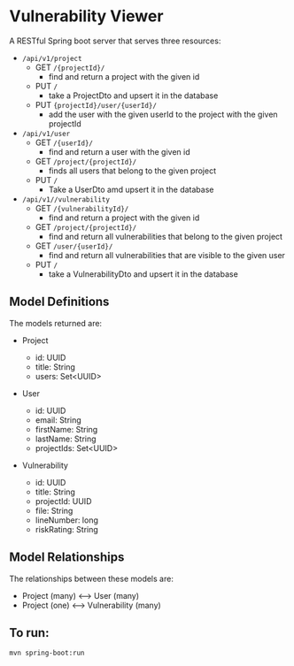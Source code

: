 # Vulnerability Viewer

A RESTful Spring boot server that serves three resources:

 - `/api/v1/project`
    - GET `/{projectId}/`
       - find and return a project with the given id
    - PUT `/`
       - take a ProjectDto and upsert it in the database
    - PUT `{projectId}/user/{userId}/`
       - add the user with the given userId to the project with the given projectId
 - `/api/v1/user`
    - GET `/{userId}/`
       - find and return a user with the given id
    - GET `/project/{projectId}/`
       - finds all users that belong to the given project
    - PUT `/`
       - Take a UserDto amd upsert it in the database
 - `/api/v1//vulnerability`
    - GET `/{vulnerabilityId}/`
       - find and return a project with the given id
    - GET `/project/{projectId}/`
       - find and return all vulnerabilities that belong to the given project
    - GET `/user/{userId}/`
       - find and return all vulnerabilities that are visible to the given user
    - PUT `/`
       - take a VulnerabilityDto and upsert it in the database

## Model Definitions
 
The models returned are:

 - Project
    - id: UUID
    - title: String
    - users: Set\<UUID\>

 - User
    - id: UUID
    - email: String
    - firstName: String
    - lastName: String
    - projectIds: Set\<UUID\>
    
 - Vulnerability
    - id: UUID
    - title: String
    - projectId: UUID
    - file: String
    - lineNumber: long
    - riskRating: String

## Model Relationships

The relationships between these models are:

 - Project (many) <--> User (many)
 - Project (one)  <--> Vulnerability (many)

## To run:

`mvn spring-boot:run`